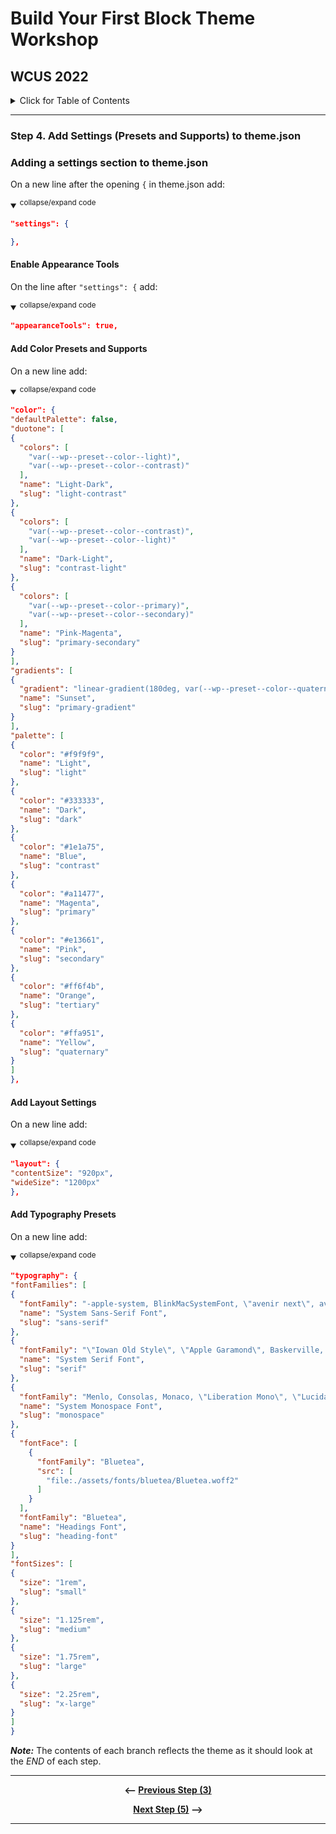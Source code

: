 # Build Your First Block Theme Workshop
## WCUS 2022
<details><summary>Click for Table of Contents</summary>

- [Step 0.][0] Setting up Development Environment 
- [Step 1.][1] Create and Activate a Minimal Block Theme
- [Step 2.][2] Create and incorporate template parts
- [Step 3.][3] Create a theme.json file
- [Step 4.][4] Add Settings to theme.json __<--You Are Here__
- [Step 5.][5] Refine Templates and Parts
- [Step 6.][6] Add styles to theme.json
- [Step 7.][7] Enqueue style.css for custom CSS
- [Step 8.][8] Register and use block styles and custom variables
- [Step 9.][9] Surface a block pattern via theme.json
- [Step 10.][10] Create a Template Layout Block Pattern
- [Step 11.][11] Create and Register singular.html
- [Step 12.][12] Create a custom 404 page
- [Step 13.][13] Create and register a custom template
- [Step 14.][14] Create a style variation
- [Step 15.][15] Final - Export your theme!
</details>

---

### Step 4. Add Settings (Presets and Supports) to theme.json

### Adding a settings section to theme.json
On a new line after the opening `{` in theme.json add:

<details open>
<summary>
<sup>collapse/expand code</sup>
</summary>

```json
"settings": {

},
```

</details>

#### Enable Appearance Tools

On the line after `"settings": {`  add:

  <details open>
  <summary>
  <sup>collapse/expand code</sup>
  </summary>

  ```json
  "appearanceTools": true,
  ```

  </details>

#### Add Color Presets and Supports

On a new line add:

  <details open>
  <summary>
  <sup>collapse/expand code</sup>
  </summary>

  ```json
"color": {
"defaultPalette": false,
"duotone": [
  {
    "colors": [
      "var(--wp--preset--color--light)",
      "var(--wp--preset--color--contrast)"
    ],
    "name": "Light-Dark",
    "slug": "light-contrast"
  },
  {
    "colors": [
      "var(--wp--preset--color--contrast)",
      "var(--wp--preset--color--light)"
    ],
    "name": "Dark-Light",
    "slug": "contrast-light"
  },
  {
    "colors": [
      "var(--wp--preset--color--primary)",
      "var(--wp--preset--color--secondary)"
    ],
    "name": "Pink-Magenta",
    "slug": "primary-secondary"
  }
],
"gradients": [
  {
    "gradient": "linear-gradient(180deg, var(--wp--preset--color--quaternary) 0%, var(--wp--preset--color--tertiary) 40%, var(--wp--preset--color--secondary) 65%, var(--wp--preset--color--primary) 75%, var(--wp--preset--color--contrast) 95%)",
    "name": "Sunset",
    "slug": "primary-gradient"
  }
],
"palette": [
  {
    "color": "#f9f9f9",
    "name": "Light",
    "slug": "light"
  },
  {
    "color": "#333333",
    "name": "Dark",
    "slug": "dark"
  },
  {
    "color": "#1e1a75",
    "name": "Blue",
    "slug": "contrast"
  },
  {
    "color": "#a11477",
    "name": "Magenta",
    "slug": "primary"
  },
  {
    "color": "#e13661",
    "name": "Pink",
    "slug": "secondary"
  },
  {
    "color": "#ff6f4b",
    "name": "Orange",
    "slug": "tertiary"
  },
  {
    "color": "#ffa951",
    "name": "Yellow",
    "slug": "quaternary"
  }
]
},
  ```

  </details>

#### Add Layout Settings
On a new line add:

<details open>
<summary>
<sup>collapse/expand code</sup>
</summary>

```json
"layout": {
"contentSize": "920px",
"wideSize": "1200px"
},
```

</details>

#### Add Typography Presets

On a new line add:

<details open>
<summary>
<sup>collapse/expand code</sup>
</summary>

  ```json
"typography": {
"fontFamilies": [
  {
    "fontFamily": "-apple-system, BlinkMacSystemFont, \"avenir next\", avenir, \"segoe ui\", \"helvetica neue\", helvetica, Cantarell, Ubuntu, roboto, noto, arial, sans-serif",
    "name": "System Sans-Serif Font",
    "slug": "sans-serif"
  },
  {
    "fontFamily": "\"Iowan Old Style\", \"Apple Garamond\", Baskerville, \"Times New Roman\", \"Droid Serif\", Times, \"Source Serif Pro\", serif, \"Apple Color Emoji\", \"Segoe UI Emoji\", \"Segoe UI Symbol\"",
    "name": "System Serif Font",
    "slug": "serif"
  },
  {
    "fontFamily": "Menlo, Consolas, Monaco, \"Liberation Mono\", \"Lucida Console\", monospace",
    "name": "System Monospace Font",
    "slug": "monospace"
  },
  {
    "fontFace": [
      {
        "fontFamily": "Bluetea",
        "src": [
          "file:./assets/fonts/bluetea/Bluetea.woff2"
        ]
      }
    ],
    "fontFamily": "Bluetea",
    "name": "Headings Font",
    "slug": "heading-font"
  }
],
"fontSizes": [
  {
    "size": "1rem",
    "slug": "small"
  },
  {
    "size": "1.125rem",
    "slug": "medium"
  },
  {
    "size": "1.75rem",
    "slug": "large"
  },
  {
    "size": "2.25rem",
    "slug": "x-large"
  }
]
}
```

</details>

*__Note:__* The contents of each branch reflects the theme as it should look at the _END_ of each step.

---

<div align="center">

__<-- [Previous Step (3)][3]__

 __[Next Step (5)][5] -->__

</div>

---

[0]: ../../tree/step-0/#wcus-2022
[1]: ../../tree/step-1/#wcus-2022
[2]: ../../tree/step-2/#wcus-2022
[3]: ../../tree/step-3/#wcus-2022
[4]: ../../tree/step-4/#wcus-2022
[5]: ../../tree/step-5/#wcus-2022
[6]: ../../tree/step-6/#wcus-2022
[7]: ../../tree/step-7/#wcus-2022
[8]: ../../tree/step-8/#wcus-2022
[9]: ../../tree/step-9/#wcus-2022
[10]: ../../tree/step-10/#wcus-2022
[11]: ../../tree/step-11/#wcus-2022
[12]: ../../tree/step-12/#wcus-2022
[13]: ../../tree/step-13/#wcus-2022
[14]: ../../tree/step-14/#wcus-2022
[15]: ../../tree/final/#wcus-2022
